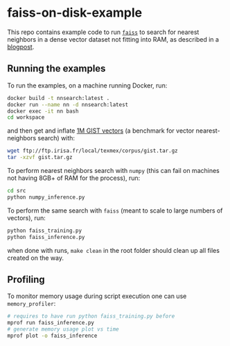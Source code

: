 # faiss-on-disk-example

This repo contains example code to run [`faiss`](https://github.com/facebookresearch/faiss) to search for nearest neighbors in a dense vector dataset not fitting into RAM, as described in a [blogpost](https://davidefiocco.github.io/nearest-neighbor-search-with-faiss/).

## Running the examples

To run the examples, on a machine running Docker, run:

```bash
docker build -t nnsearch:latest .
docker run --name nn -d nnsearch:latest
docker exec -it nn bash
cd workspace
```

and then get and inflate [1M GIST vectors](http://corpus-texmex.irisa.fr/) (a benchmark for vector nearest-neighbors search) with:

```bash
wget ftp://ftp.irisa.fr/local/texmex/corpus/gist.tar.gz
tar -xzvf gist.tar.gz 
```

To perform nearest neighbors search with `numpy` (this can fail on machines not having 8GB+ of RAM for the process), run:

```bash
cd src
python numpy_inference.py
```

To perform the same search with `faiss` (meant to scale to large numbers of vectors), run:

```bash
python faiss_training.py
python faiss_inference.py
```

when done with runs, `make clean` in the root folder should clean up all files created on the way.

## Profiling

To monitor memory usage during script execution one can use `memory_profiler`:

```bash
# requires to have run python faiss_training.py before
mprof run faiss_inference.py
# generate memory usage plot vs time
mprof plot -o faiss_inference
```